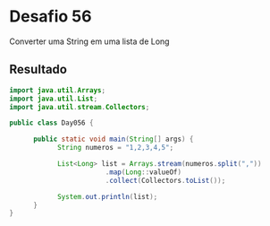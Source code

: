 # Desafio 56

Converter uma String em uma lista de Long

## Resultado

```java
import java.util.Arrays;
import java.util.List;
import java.util.stream.Collectors;

public class Day056 {

      public static void main(String[] args) {
            String numeros = "1,2,3,4,5";

            List<Long> list = Arrays.stream(numeros.split(","))
                        .map(Long::valueOf)
                        .collect(Collectors.toList());

            System.out.println(list);
      }
}
```